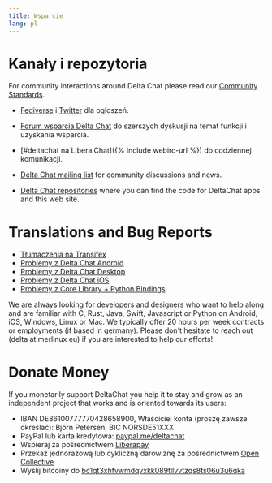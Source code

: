 ```yaml
---
title: Wsparcie
lang: pl
---
```


# Kanały i repozytoria

For community interactions around Delta Chat please read our [Community Standards](community-standards).

- [Fediverse](https://chaos.social/web/@delta) i
  [Twitter](https://twitter.com/delta_chat) dla ogłoszeń.

- [Forum wsparcia Delta Chat](https://support.delta.chat) do
  szerszych dyskusji na temat funkcji i uzyskania wsparcia.

- [#deltachat na Libera.Chat]({% include webirc-url %}) do codziennej komunikacji.

- [Delta Chat mailing
  list](https://lists.codespeak.net/postorius/lists/delta.codespeak.net/)
  for community discussions and news.

- [Delta Chat repositories](https://github.com/deltachat/) where you can
  find the code for DeltaChat apps and this web site.

# Translations and Bug Reports

- [Tłumaczenia na Transifex](https://www.transifex.com/delta-chat/public/)
- [Problemy z Delta Chat Android](https://github.com/deltachat/deltachat-android/issues)
- [Problemy z Delta Chat Desktop](https://github.com/deltachat/deltachat-desktop/issues)
- [Problemy z Delta Chat iOS](https://github.com/deltachat/deltachat-ios/issues)
- [Problemy z Core Library + Python Bindings](https://github.com/deltachat/deltachat-core-rust/issues)

We are always looking for developers and designers who want to help along and are familiar with
C, Rust, Java, Swift, Javascript or Python on Android, iOS, Windows, Linux or Mac.
We typically offer 20 hours per week contracts or employments (if based in germany).
Please don't hesitate to reach out (delta at merlinux eu) if you are interested to help our efforts!


# Donate Money

If you monetarily support DeltaChat you help it to stay and grow as an independent project that works and is oriented towards its users:

- IBAN DE86100777770428658900, Właściciel konta (proszę zawsze określać): Björn Petersen, BIC NORSDE51XXX
- PayPal lub karta kredytowa: [paypal.me/deltachat](https://paypal.me/deltachat/20)
- Wspieraj za pośrednictwem [Liberapay](https://liberapay.com/delta.chat/)
- Przekaż jednorazową lub cykliczną darowiznę za pośrednictwem [Open Collective](https://opencollective.com/delta-chat/donate)
- Wyślij bitcoiny do [bc1qt3xhfvwmdqvxkk089tllvvtzqs8ts06u3u6qka](bitcoin:bc1qt3xhfvwmdqvxkk089tllvvtzqs8ts06u3u6qka)
